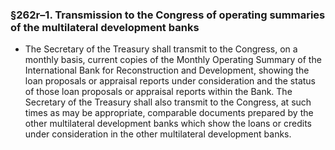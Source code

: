 ### §262r–1. Transmission to the Congress of operating summaries of the multilateral development banks
* The Secretary of the Treasury shall transmit to the Congress, on a monthly basis, current copies of the Monthly Operating Summary of the International Bank for Reconstruction and Development, showing the loan proposals or appraisal reports under consideration and the status of those loan proposals or appraisal reports within the Bank. The Secretary of the Treasury shall also transmit to the Congress, at such times as may be appropriate, comparable documents prepared by the other multilateral development banks which show the loans or credits under consideration in the other multilateral development banks.